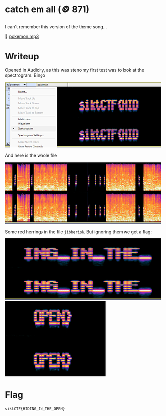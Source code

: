 
# catch em all (🪙 871)

I can't remember this version of the theme song...

📎 [pokemon.mp3](pokemon.mp3)

# Writeup

Opened in Audicity, as this was steno my first test was to look at the spectrogram. Bingo

![spectrogram.png](spectrogram.png)

And here is the whole file

![spectrogram2.png](spectrogram2.png)

Some red herrings in the file `jibberish`. But ignoring them we get a flag:


![part2.png](part2.png)
![part3.png](part3.png)

# Flag

```
siktCTF{HIDING_IN_THE_OPEN}
```
